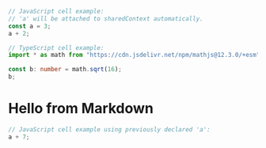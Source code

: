 <!-- 1 -->

```js
// JavaScript cell example:
// 'a' will be attached to sharedContext automatically.
const a = 3;
a + 2;
```

<!-- 2 -->

```ts
// TypeScript cell example:
import * as math from "https://cdn.jsdelivr.net/npm/mathjs@12.3.0/+esm";

const b: number = math.sqrt(16);
b;
```

<!-- 3 -->

# Hello from Markdown

<!-- 4 -->

```js
// JavaScript cell example using previously declared 'a':
a + 7;
```
